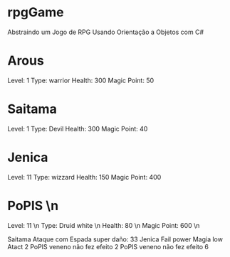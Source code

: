 # rpgGame
Abstraindo um Jogo de RPG Usando Orientação a Objetos com C#

# Arous
 Level: 1
 Type: warrior
 Health: 300
 Magic Point: 50

# Saitama
 Level: 1
 Type: Devil
 Health: 300
 Magic Point: 40

# Jenica
 Level: 11
 Type: wizzard
 Health: 150
 Magic Point: 400

# PoPIS \n
 Level: 11 \n
 Type: Druid white \n
 Health: 80 \n
 Magic Point: 600 \n

Saitama Ataque com Espada super  daño: 33
Jenica Fail power Magia low Atact 2
PoPIS veneno não fez efeito 2
PoPIS veneno não fez efeito 6
